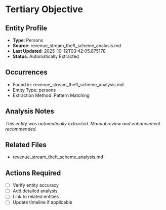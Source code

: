 # Tertiary Objective

## Entity Profile
- **Type**: Persons
- **Source**: revenue_stream_theft_scheme_analysis.md
- **Last Updated**: 2025-10-12T03:42:05.875178
- **Status**: Automatically Extracted

## Occurrences
- Found in: revenue_stream_theft_scheme_analysis.md
- Entity Type: persons
- Extraction Method: Pattern Matching

## Analysis Notes
*This entity was automatically extracted. Manual review and enhancement recommended.*

## Related Files
- revenue_stream_theft_scheme_analysis.md

## Actions Required
- [ ] Verify entity accuracy
- [ ] Add detailed analysis
- [ ] Link to related entities
- [ ] Update timeline if applicable
